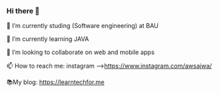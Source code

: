 ### Hi there 👋

🔭 I’m currently studing (Software engineering) at BAU

🌱 I’m currently learning JAVA

👯 I’m looking to collaborate on web and mobile apps

📫 How to reach me: instagram -->https://www.instagram.com/awsajwa/

📚My blog: https://learntechfor.me



<!--
**awsabu/awsabu** is a ✨ _special_ ✨ repository because its `README.md` (this file) appears on your GitHub profile.

Here are some ideas to get you started:

- 🔭 I’m currently working on ...
- 🌱 I’m currently learning ...
- 👯 I’m looking to collaborate on ...
- 🤔 I’m looking for help with ...
- 💬 Ask me about ...
- 📫 How to reach me: ...
- 😄 Pronouns: ...
- ⚡ Fun fact: ...
-->
